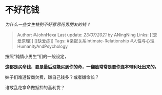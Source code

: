 # 不好花钱
*为什么一些女生特别不好意思花男朋友的钱？*

> Author: #JohnHexa
Last update: *23/07/2021* by ANingNing
Links: [[恋爱原理]] [[缺爱症]]
Tags: #亲密关系Intimate-Relationship #人性与心理HumanityAndPsychology 

 
按照“纯情小男生”们的一般设定，

**这都是买命钱，要是最后没能买到你的命，一翻脸常常是要你连本带利吐出来的。**

妹子们难道智商欠费，嫌自己钱多？或者嫌命长？

谁敢乱花拿命做抵押的高利贷？



